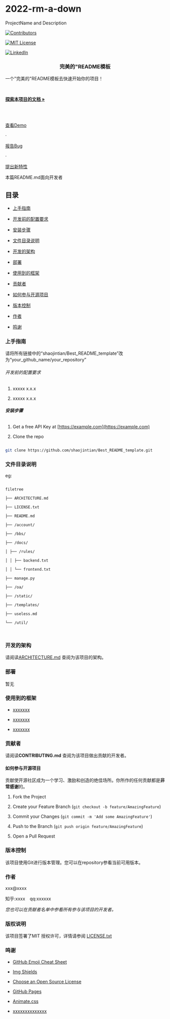 # 2022-rm-a-down
ProjectName and Description


<!-- PROJECT SHIELDS -->

[![Contributors][contributors-shield]][contributors-url]

[![MIT License][license-shield]][license-url]

[![LinkedIn][linkedin-shield]][linkedin-url]

<h3  align="center">完美的"README模板</h3>

<p  align="center">

一个"完美的"README模板去快速开始你的项目！

<br  />

<a  href="https://github.com/shaojintian/Best_README_template"><strong>探索本项目的文档 »</strong></a>

<br  />

<br  />

<a  href="https://github.com/shaojintian/Best_README_template">查看Demo</a>

·

<a  href="https://github.com/shaojintian/Best_README_template/issues">报告Bug</a>

·

<a  href="https://github.com/shaojintian/Best_README_template/issues">提出新特性</a>

</p>

  

</p>

  
  

本篇README.md面向开发者

## 目录

  

- [上手指南](#上手指南)

- [开发前的配置要求](#开发前的配置要求)

- [安装步骤](#安装步骤)

- [文件目录说明](#文件目录说明)

- [开发的架构](#开发的架构)

- [部署](#部署)

- [使用到的框架](#使用到的框架)

- [贡献者](#贡献者)

- [如何参与开源项目](#如何参与开源项目)

- [版本控制](#版本控制)

- [作者](#作者)

- [鸣谢](#鸣谢)

  

### 上手指南

  

请将所有链接中的“shaojintian/Best_README_template”改为“your_github_name/your_repository”

  
  
  

###### 开发前的配置要求

  

1. xxxxx x.x.x

2. xxxxx x.x.x

  

###### **安装步骤**

  

1. Get a free API Key at [https://example.com](https://example.com)

2. Clone the repo

  

```sh

git clone https://github.com/shaojintian/Best_README_template.git

```

  

### 文件目录说明

eg:

  

```

filetree

├── ARCHITECTURE.md

├── LICENSE.txt

├── README.md

├── /account/

├── /bbs/

├── /docs/

│ ├── /rules/

│ │ ├── backend.txt

│ │ └── frontend.txt

├── manage.py

├── /oa/

├── /static/

├── /templates/

├── useless.md

└── /util/

  

```

  
  
  
  
  

### 开发的架构

  

请阅读[ARCHITECTURE.md](https://github.com/shaojintian/Best_README_template/blob/master/ARCHITECTURE.md) 查阅为该项目的架构。

  

### 部署

  

暂无

  

### 使用到的框架

  

- [xxxxxxx](https://getbootstrap.com)

- [xxxxxxx](https://jquery.com)

- [xxxxxxx](https://laravel.com)

  

### 贡献者

  

请阅读**CONTRIBUTING.md** 查阅为该项目做出贡献的开发者。

  

#### 如何参与开源项目

  

贡献使开源社区成为一个学习、激励和创造的绝佳场所。你所作的任何贡献都是**非常感谢**的。

  
  

1. Fork the Project

2. Create your Feature Branch (`git checkout -b feature/AmazingFeature`)

3. Commit your Changes (`git commit -m 'Add some AmazingFeature'`)

4. Push to the Branch (`git push origin feature/AmazingFeature`)

5. Open a Pull Request

  
  
  

### 版本控制

  

该项目使用Git进行版本管理。您可以在repository参看当前可用版本。

  

### 作者

  

xxx@xxxx

  

知乎:xxxx &ensp; qq:xxxxxx

  

*您也可以在贡献者名单中参看所有参与该项目的开发者。*

  

### 版权说明

  

该项目签署了MIT 授权许可，详情请参阅 [LICENSE.txt](https://github.com/shaojintian/Best_README_template/blob/master/LICENSE.txt)

  

### 鸣谢

  
  

- [GitHub Emoji Cheat Sheet](https://www.webpagefx.com/tools/emoji-cheat-sheet)

- [Img Shields](https://shields.io)

- [Choose an Open Source License](https://choosealicense.com)

- [GitHub Pages](https://pages.github.com)

- [Animate.css](https://daneden.github.io/animate.css)

- [xxxxxxxxxxxxxx](https://connoratherton.com/loaders)

  

<!-- links -->

[your-project-path]:byx20119/2022-rm-a-down

[contributors-shield]: https://img.shields.io/github/contributors/shaojintian/Best_README_template.svg?style=flat-square

[contributors-url]: https://github.com/shaojintian/Best_README_template/graphs/contributors

[forks-shield]: https://img.shields.io/github/forks/shaojintian/Best_README_template.svg?style=flat-square

[forks-url]: https://github.com/shaojintian/Best_README_template/network/members

[stars-shield]: https://img.shields.io/github/stars/shaojintian/Best_README_template.svg?style=flat-square

[stars-url]: https://github.com/shaojintian/Best_README_template/stargazers

[issues-shield]: https://img.shields.io/github/issues/shaojintian/Best_README_template.svg?style=flat-square

[issues-url]: https://img.shields.io/github/issues/shaojintian/Best_README_template.svg

[license-shield]: https://img.shields.io/github/license/shaojintian/Best_README_template.svg?style=flat-square

[license-url]: https://github.com/shaojintian/Best_README_template/blob/master/LICENSE.txt

[linkedin-shield]: https://img.shields.io/badge/-LinkedIn-black.svg?style=flat-square&logo=linkedin&colorB=555

[linkedin-url]: https://linkedin.com/in/shaojintian
<!--stackedit_data:
eyJoaXN0b3J5IjpbMTc1NjU2MjM2MiwtOTYzMTg2NDc3LC0xMj
U0NjUzODU4XX0=
-->